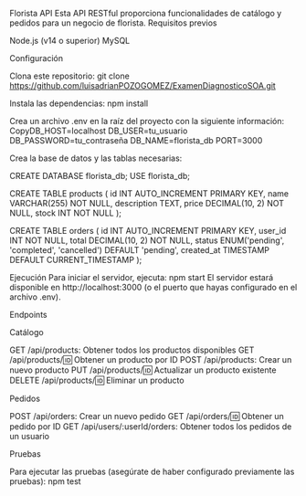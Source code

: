 Florista API
Esta API RESTful proporciona funcionalidades de catálogo y pedidos para un negocio de florista.
Requisitos previos

Node.js (v14 o superior)
MySQL

Configuración

Clona este repositorio:
git clone https://github.com/luisadrianPOZOGOMEZ/ExamenDiagnosticoSOA.git

Instala las dependencias:
npm install

Crea un archivo .env en la raíz del proyecto con la siguiente información:
CopyDB_HOST=localhost
DB_USER=tu_usuario
DB_PASSWORD=tu_contraseña
DB_NAME=florista_db
PORT=3000

Crea la base de datos y las tablas necesarias:

CREATE DATABASE florista_db;
USE florista_db;

CREATE TABLE products (
  id INT AUTO_INCREMENT PRIMARY KEY,
  name VARCHAR(255) NOT NULL,
  description TEXT,
  price DECIMAL(10, 2) NOT NULL,
  stock INT NOT NULL
);

CREATE TABLE orders (
  id INT AUTO_INCREMENT PRIMARY KEY,
  user_id INT NOT NULL,
  total DECIMAL(10, 2) NOT NULL,
  status ENUM('pending', 'completed', 'cancelled') DEFAULT 'pending',
  created_at TIMESTAMP DEFAULT CURRENT_TIMESTAMP
);


Ejecución
Para iniciar el servidor, ejecuta:
npm start
El servidor estará disponible en http://localhost:3000 (o el puerto que hayas configurado en el archivo .env).

Endpoints

Catálogo

GET /api/products: Obtener todos los productos disponibles
GET /api/products/:id: Obtener un producto por ID
POST /api/products: Crear un nuevo producto
PUT /api/products/:id: Actualizar un producto existente
DELETE /api/products/:id: Eliminar un producto

Pedidos

POST /api/orders: Crear un nuevo pedido
GET /api/orders/:id: Obtener un pedido por ID
GET /api/users/:userId/orders: Obtener todos los pedidos de un usuario

Pruebas

Para ejecutar las pruebas (asegúrate de haber configurado previamente las pruebas):
npm test

